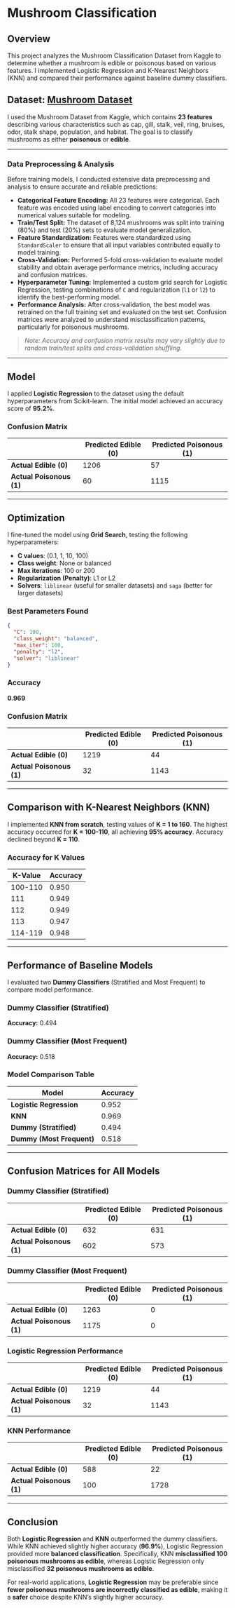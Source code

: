 # Mushroom Classification
## Overview
This project analyzes the Mushroom Classification Dataset from Kaggle to determine whether a mushroom is edible or poisonous based on various features. I implemented Logistic Regression and K-Nearest Neighbors (KNN) and compared their performance against baseline dummy classifiers.

## Dataset: [Mushroom Dataset](https://www.kaggle.com/datasets/uciml/mushroom-classification?resource=download)

I used the Mushroom Dataset from Kaggle, which contains **23 features** describing various characteristics such as cap, gill, stalk, veil, ring, bruises, odor, stalk shape, population, and habitat. The goal is to classify mushrooms as either **poisonous** or **edible**.

---

### Data Preprocessing & Analysis

Before training models, I conducted extensive data preprocessing and analysis to ensure accurate and reliable predictions:

- **Categorical Feature Encoding:** All 23 features were categorical. Each feature was encoded using label encoding to convert categories into numerical values suitable for modeling.  
- **Train/Test Split:** The dataset of 8,124 mushrooms was split into training (80%) and test (20%) sets to evaluate model generalization.  
- **Feature Standardization:** Features were standardized using `StandardScaler` to ensure that all input variables contributed equally to model training.  
- **Cross-Validation:** Performed 5-fold cross-validation to evaluate model stability and obtain average performance metrics, including accuracy and confusion matrices.  
- **Hyperparameter Tuning:** Implemented a custom grid search for Logistic Regression, testing combinations of `C` and regularization (`l1` or `l2`) to identify the best-performing model.  
- **Performance Analysis:** After cross-validation, the best model was retrained on the full training set and evaluated on the test set. Confusion matrices were analyzed to understand misclassification patterns, particularly for poisonous mushrooms.  

> *Note: Accuracy and confusion matrix results may vary slightly due to random train/test splits and cross-validation shuffling.*

---

## Model

I applied **Logistic Regression** to the dataset using the default hyperparameters from Scikit-learn. The initial model achieved an accuracy score of **95.2%**.


### Confusion Matrix

|                      | Predicted Edible (0) | Predicted Poisonous (1) |
|----------------------|----------------------|-------------------------|
| **Actual Edible (0)**    | 1206                 | 57                      |
| **Actual Poisonous (1)** | 60                   | 1115                    |

---

## Optimization

I fine-tuned the model using **Grid Search**, testing the following hyperparameters:
- **C values**: (0.1, 1, 10, 100)
- **Class weight**: None or balanced
- **Max iterations**: 100 or 200
- **Regularization (Penalty)**: L1 or L2
- **Solvers**: `liblinear` (useful for smaller datasets) and `saga` (better for larger datasets)

### Best Parameters Found

```json
{
  "C": 100,
  "class_weight": "balanced",
  "max_iter": 100,
  "penalty": "l2",
  "solver": "liblinear"
}
```

### Accuracy

**0.969**

### Confusion Matrix

|                      | Predicted Edible (0) | Predicted Poisonous (1) |
|----------------------|----------------------|-------------------------|
| **Actual Edible (0)**    | 1219                 | 44                      |
| **Actual Poisonous (1)** | 32                   | 1143                    |

---

## Comparison with K-Nearest Neighbors (KNN)

I implemented **KNN from scratch**, testing values of **K = 1 to 160**. The highest accuracy occurred for **K = 100-110**, all achieving **95% accuracy**. Accuracy declined beyond **K = 110**.

### Accuracy for K Values

| K-Value | Accuracy |
|---------|----------|
| 100-110 | 0.950    |
| 111     | 0.949    |
| 112     | 0.949    |
| 113     | 0.947    |
| 114-119 | 0.948    |

---

## Performance of Baseline Models

I evaluated two **Dummy Classifiers** (Stratified and Most Frequent) to compare model performance.

### Dummy Classifier (Stratified)

**Accuracy:** 0.494

### Dummy Classifier (Most Frequent)

**Accuracy:** 0.518

### Model Comparison Table

| Model                | Accuracy |
|----------------------|----------|
| **Logistic Regression** | 0.952    |
| **KNN**                  | 0.969    |
| **Dummy (Stratified)**   | 0.494    |
| **Dummy (Most Frequent)**| 0.518    |

---

## Confusion Matrices for All Models

### Dummy Classifier (Stratified)

|                      | Predicted Edible (0) | Predicted Poisonous (1) |
|----------------------|----------------------|-------------------------|
| **Actual Edible (0)**    | 632                  | 631                     |
| **Actual Poisonous (1)** | 602                  | 573                     |

### Dummy Classifier (Most Frequent)

|                      | Predicted Edible (0) | Predicted Poisonous (1) |
|----------------------|----------------------|-------------------------|
| **Actual Edible (0)**    | 1263                 | 0                       |
| **Actual Poisonous (1)** | 1175                 | 0                       |

### Logistic Regression Performance

|                      | Predicted Edible (0) | Predicted Poisonous (1) |
|----------------------|----------------------|-------------------------|
| **Actual Edible (0)**    | 1219                 | 44                      |
| **Actual Poisonous (1)** | 32                   | 1143                    |

### KNN Performance

|                      | Predicted Edible (0) | Predicted Poisonous (1) |
|----------------------|----------------------|-------------------------|
| **Actual Edible (0)**    | 588                  | 22                      |
| **Actual Poisonous (1)** | 100                  | 1728                    |

---

## Conclusion

Both **Logistic Regression** and **KNN** outperformed the dummy classifiers. While KNN achieved slightly higher accuracy (**96.9%**), Logistic Regression provided more **balanced classification**. Specifically, KNN **misclassified 100 poisonous mushrooms as edible**, whereas Logistic Regression only misclassified **32 poisonous mushrooms as edible**.

For real-world applications, **Logistic Regression** may be preferable since **fewer poisonous mushrooms are incorrectly classified as edible**, making it a **safer** choice despite KNN’s slightly higher accuracy.



